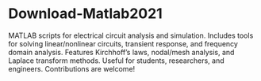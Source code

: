 # Download-Matlab2021
MATLAB scripts for electrical circuit analysis and simulation. Includes tools for solving linear/nonlinear circuits, transient response, and frequency domain analysis. Features Kirchhoff’s laws, nodal/mesh analysis, and Laplace transform methods. Useful for students, researchers, and engineers. Contributions are welcome!
